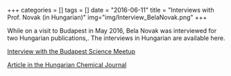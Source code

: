 +++
categories = []
tags = []
date = "2016-06-11"
title = "Interviews with Prof. Novak (in Hungarian)"
img="img/Interview_BelaNovak.png"
+++

While on a visit to Budapest in May 2016, Bela Novak was interviewed for two Hungarian publications,. The interviews in Hungarian are available here.

[Interview with the Budapest Science Meetup](http://sciencemeetup.444.hu/2016/06/11/a-biologusok-sokszor-a-lehetetlent-varjak-a-modellezotol)

[Article in the Hungarian Chemical Journal](https://novakgroupoxford.github.io/bicycle-hugo/pdf/Interview_BelaNovak.pdf)
